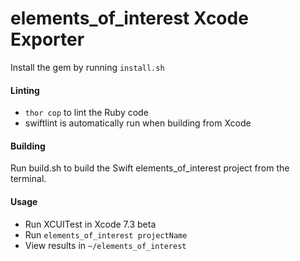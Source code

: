 # elements_of_interest Xcode Exporter

Install the gem by running `install.sh`

#### Linting

- `thor cop` to lint the Ruby code
- swiftlint is automatically run when building from Xcode

#### Building

Run build.sh to build the Swift elements_of_interest project from the terminal.

#### Usage

- Run XCUITest in Xcode 7.3 beta
- Run `elements_of_interest projectName`
- View results in `~/elements_of_interest`
